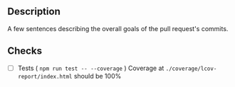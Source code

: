 ## Description

A few sentences describing the overall goals of the pull request's commits.

## Checks

- [ ] Tests ( `npm run test -- --coverage` ) Coverage at `./coverage/lcov-report/index.html` should be 100%
